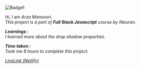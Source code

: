 ![Badge1](https://img.shields.io/badge/Project7-ProductHomePage-%23FAFFC7)

Hi, I am *Arza Mansoori*.<br>
*This project is a part of ***Full Stack Javascript*** course by iNeuron.*

***Learnings :***<br>
*I learned more about the drop shadow properties.*

***Time taken :***<br>
*Took me 8 hours to complete this project.*

[*LiveLink (Netlify)*](https://project7-producthomepage.netlify.app/ "Project 7")

